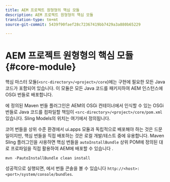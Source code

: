 ```yaml
---
title: AEM 프로젝트 원형형의 핵심 모듈
description: AEM 프로젝트 원형형의 핵심 모듈
translation-type: tm+mt
source-git-commit: 5439f90faef28c72367419bb7429a3a880b65229

---
```



# AEM 프로젝트 원형형의 핵심 모듈 {#core-module}

핵심 마스터 모듈(`<src-directory>/<project>/core`)에는 구현에 필요한 모든 Java 코드가 포함되어 있습니다. 이 모듈은 모든 Java 코드를 패키지하여 AEM 인스턴스에 OSGi 번들로 배포합니다.

에 정의된 Maven 번들 플러그인은 AEM의 OSGi 컨테이너에서 인식할 수 있는 OSGi 번들로 Java 코드를 컴파일할 책임이 `<src-directory>/<project>/core/pom.xml` 있습니다. Sling Models의 위치는 여기에서 정의됩니다.

코어 번들을 상위 수준 환경에서 ui.apps 모듈과 독립적으로 배포해야 하는 것은 드문 일이지만, 핵심 번들을 직접 배포하는 것은 로컬 개발/테스트 중에 유용합니다. Maven Sling 플러그인을 사용하면 핵심 번들을 `autoInstallBundle` 상위 POM에 정의된 대로 프로파일을 직접 활용하여 AEM에 배포할 수 있습니다 [](overview.md#parent-pom).

```
mvn -PautoInstallBundle clean install
```

성공적으로 실행되면, 에서 번들 콘솔을 볼 수 있습니다 `http://<host>:<port>/system/console/bundles`.
